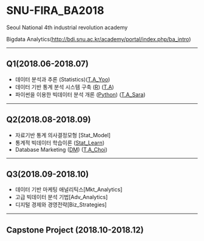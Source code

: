 # SNU-FIRA_BA2018

Seoul National 4th industrial revolution academy

Bigdata Analytics(http://bdi.snu.ac.kr/academy/portal/index.php/ba_intro)

--- 
## Q1(2018.06-2018.07)
- 데이터 분석과 추론 \(Statistics)\([T.A_Yoo](https://github.com/jayjunglim/SNU_FIRA/tree/master/SNU_FIRA_BA/1-2%20Statistics)\) 
- 데이터 기반 통계 분석 시스템 구축 \([R](https://github.com/jayjunglim/SNU_FIRA/tree/master/SNU_FIRA_BA/1-3%20R)\) \([T.A](https://github.com/jayjunglim/SNU_FIRA/tree/master/SNU_FIRA_BA/1-3%20R/%EC%A1%B0%EA%B5%90%20%EC%8B%A4%EC%8A%B5)\)
- 파이썬을 이용한 빅데이터 분석 개론 \([Python](https://github.com/jayjunglim/SNU_FIRA/tree/master/SNU_FIRA_BA/1-1%20Python)\) \([T.A_Sara](https://github.com/jayjunglim/SNU_FIRA/tree/master/SNU_FIRA_BA/1-1%20Python/4.SNU_FIRA_Python%20by%20Sara%20TA)\)

---
## Q2(2018.08-2018.09)
- 자료기반 통계 의사결정모형 [Stat_Model]
- 통계적 빅데이터 학습이론 \([Stat_Learn](https://github.com/jayjunglim/SNU_FIRA/tree/master/SNU_FIRA_BA/2-2%20Statistics)\)
- Database Marketing \([DM](https://github.com/jayjunglim/SNU_FIRA/tree/master/SNU_FIRA_BA/2-1%20Datebase%20Marketing)\) \([T.A_Choi](https://github.com/jayjunglim/SNU_FIRA/tree/master/SNU_FIRA_BA/2-1-1%20TA_Deeplearning_choi)\)

---
## Q3(2018.09-2018.10)
- 데이터 기반 마케팅 애널리틱스[Mkt_Analytics]
- 고급 빅데이터 분석 기법[Adv_Analytics]
- 디지털 경제와 경영전략[Biz_Strategies]

---
## Capstone Project (2018.10-2018.12)
